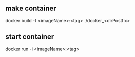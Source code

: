 ## make container 
docker build -t \<imageName\>:\<tag\> ./docker_\<dirPostfix\>

## start container
docker run -i \<imageName\>:\<tag\>
